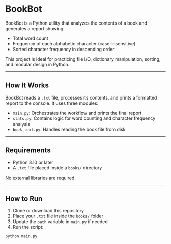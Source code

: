 # BookBot

BookBot is a Python utility that analyzes the contents of a book and generates a report showing:

- Total word count  
- Frequency of each alphabetic character (case-insensitive)  
- Sorted character frequency in descending order  

This project is ideal for practicing file I/O, dictionary manipulation, sorting, and modular design in Python.

---

## How It Works

BookBot reads a `.txt` file, processes its contents, and prints a formatted report to the console. It uses three modules:

- `main.py`: Orchestrates the workflow and prints the final report  
- `stats.py`: Contains logic for word counting and character frequency analysis  
- `book_text.py`: Handles reading the book file from disk  

---

## Requirements

- Python 3.10 or later  
- A `.txt` file placed inside a `books/` directory  

No external libraries are required.

---

## How to Run

1. Clone or download this repository  
2. Place your `.txt` file inside the `books/` folder  
3. Update the `path` variable in `main.py` if needed  
4. Run the script:

```bash
python main.py
